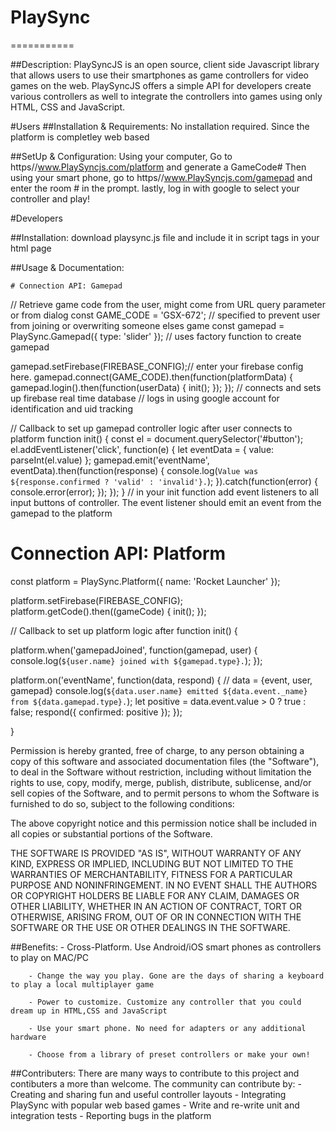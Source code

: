 # PlaySync
===========

##Description:
	 PlaySyncJS is an open source, client side Javascript library that allows users to use their smartphones as game controllers for video games on the web. PlaySyncJS offers a simple API for developers create  various controllers as well to integrate the controllers into games using only HTML, CSS and JavaScript.

#Users
##Installation & Requirements:
		No installation required. Since the platform is completley web based

##SetUp & Configuration:
	Using your computer, Go to https//www.PlaySyncjs.com/platform and generate a GameCode#
	Then using your smart phone, go to https//www.PlaySyncjs.com/gamepad and enter the room # in the prompt. 
	lastly, log in with google to select your controller and play!

#Developers

##Installation:
		download playsync.js file and include it in script tags in your html page

##Usage & Documentation:
	

	# Connection API: Gamepad

// Retrieve game code from the user, might come from URL query parameter or from dialog
const GAME_CODE = 'GSX-672'; // specified to prevent user from joining or overwriting someone elses game
const gamepad = PlaySync.Gamepad({
	type: 'slider'
});
// uses factory function to create gamepad

gamepad.setFirebase(FIREBASE_CONFIG);// enter your firebase config here.
gamepad.connect(GAME_CODE).then(function(platformData) { 
	gamepad.login().then(function(userData) {
    init();
  });
});
// connects and sets up firebase real time database
// logs in using google account for identification and uid tracking


// Callback to set up gamepad controller logic after user connects to platform
function init() {
  const el = document.querySelector('#button');
  el.addEventListener('click', function(e) {
    let eventData = {
      value: parseInt(el.value)
    };
    gamepad.emit('eventName', eventData).then(function(response) {
    	console.log(`Value was ${response.confirmed ? 'valid' : 'invalid'}.`);
    }).catch(function(error) {
      console.error(error);
    });
  });
}
// in your init function add event listeners to all input buttons of controller. The event listener should emit an event from the gamepad to the platform

# Connection API: Platform

const platform = PlaySync.Platform({
	name: 'Rocket Launcher'
});

platform.setFirebase(FIREBASE_CONFIG);
platform.getCode().then((gameCode) {
	init();
});

// Callback to set up platform logic after 
function init() {
  
  platform.when('gamepadJoined', function(gamepad, user) {
    console.log(`${user.name} joined with ${gamepad.type}.`);
  });
  
  platform.on('eventName', function(data, respond) {
    // data = {event, user, gamepad}
    console.log(`${data.user.name} emitted ${data.event._name} from ${data.gamepad.type}.`);
    let positive = data.event.value > 0 ? true : false;
    respond({
      confirmed: positive
    });
  });
  
}





Permission is hereby granted, free of charge, to any person obtaining a copy of this software and associated documentation files (the "Software"), to deal in the Software without restriction, including without limitation the rights to use, copy, modify, merge, publish, distribute, sublicense, and/or sell copies of the Software, and to permit persons to whom the Software is furnished to do so, subject to the following conditions:

The above copyright notice and this permission notice shall be included in all copies or substantial portions of the Software.

THE SOFTWARE IS PROVIDED "AS IS", WITHOUT WARRANTY OF ANY KIND, EXPRESS OR IMPLIED, INCLUDING BUT NOT LIMITED TO THE WARRANTIES OF MERCHANTABILITY, FITNESS FOR A PARTICULAR PURPOSE AND NONINFRINGEMENT. IN NO EVENT SHALL THE AUTHORS OR COPYRIGHT HOLDERS BE LIABLE FOR ANY CLAIM, DAMAGES OR OTHER LIABILITY, WHETHER IN AN ACTION OF CONTRACT, TORT OR OTHERWISE, ARISING FROM, OUT OF OR IN CONNECTION WITH THE SOFTWARE OR THE USE OR OTHER DEALINGS IN THE SOFTWARE.

##Benefits:
		- Cross-Platform. Use Android/iOS smart phones as controllers to play on MAC/PC

		- Change the way you play. Gone are the days of sharing a keyboard to play a local multiplayer game

		- Power to customize. Customize any controller that you could dream up in HTML,CSS and JavaScript

		- Use your smart phone. No need for adapters or any additional hardware

		- Choose from a library of preset controllers or make your own!

##Contributers:
		There are many ways to contribute to this project and contibuters a more than welcome.
		The community can contribute by:
		- Creating and sharing  fun and useful controller layouts
		- Integrating PlaySync with popular web based games
		- Write and re-write unit and integration tests
		- Reporting bugs in the platform

